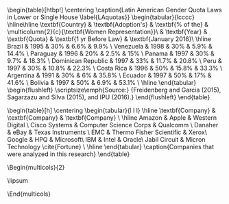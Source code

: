\begin{table}[htbp!]
\centering
\caption{Latin American Gender Quota Laws in Lower or Single House \label{LAquotas}}
\begin{tabular}{lcccc} \hline\hline
\textbf{Country} & \textbf{Adoption's} & \textbf{\% of the} & \multicolumn{2}{c}{\textbf{Women Representation}}\\
 & \textbf{Year} & \textbf{Quota} & \textbf{1 yr Before Law} & \textbf{January 2016}\\
\hline
	Brazil & 1995 & 30\% & 6.6\% & 9.9\% \\
	Venezuela & 1998 & 30\% & 5.9\% & 14.4\% \\
	Paraguay & 1996 & 20\% & 2.5\% & 15\% \\
	Panama & 1997 & 30\% & 9.7\% & 18.3\% \\
    Dominican Republic & 1997 & 33\% & 11.7\% & 20.8\% \\
	Peru & 1997 & 30\% & 10.8\% & 22.3\% \\
	Costa Rica & 1996 & 50\% & 15.8\% & 33.3\% \\
	Argentina & 1991 & 30\% & 6\% & 35.8\% \\
	Ecuador & 1997 & 50\% & 17\% & 41.6\% \\
	Bolivia & 1997 & 50\% & 6.9\% & 53.1\% \\
	\hline
\end{tabular}
\begin{flushleft}
\scriptsize\emph{Source:} {Freidenberg and Garcia (2015), Sagarzazu and Silva (2015), and IPU (2016).}
\end{flushleft}
\end{table}

\begin{table}[h]
\centering
\begin{tabular}{l l l}
\hline
\textbf{Company} & \textbf{Company} & \textbf{Company} \\
\hline
Amazon & Apple & Western Digital \\
Cisco Systems & Computer Science Corps & Qualcomm \\
Danaher & eBay & Texas Instruments \\
EMC & Thermo Fisher Scientific & Xerox\\
Google & HPQ & Microsoft\\
IBM & Intel & Oracle\\
Jabil Circuit & Micron Technology \cite{Fortune} \\
\hline
\end{tabular}
\caption{Companies that were analyzed in this research}
\end{table}

\Begin{multicols}{2}



\lipsum

\End{multicols}
